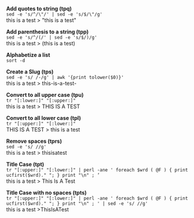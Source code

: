 **Add quotes to string (tpq)**  
`sed -e 's/^/\"/' | sed -e 's/$/\"/g'`  
this is a test > "this is a test"


**Add parenthesis to a string (tpp)**  
`sed -e 's/^/(/' | sed -e 's/$/)/g'`  
this is a test > (this is a test)


**Alphabetize a list**  
`sort -d`  


**Create a Slug (tps)**  
`sed -e 's/ /-/g' | awk '{print tolower($0)}'`  
this is a test > this-is-a-test-


**Convert to all upper case (tpu)**  
`tr "[:lower:]" "[:upper:]"`  
this is a test > THIS IS A TEST


**Convert to all lower case (tpl)**  
`tr "[:upper:]" "[:lower:]"`  
THIS IS A TEST > this is a test


**Remove spaces (tprs)**  
`sed -e 's/ //g'`  
this is a test > thisisatest


**Title Case (tpt)**  
`tr "[:upper:]" "[:lower:]" | perl -ane ' foreach $wrd ( @F ) { print ucfirst($wrd)." "; } print "\n" ; ‘`  
this is a test > This Is A Test 


**Title Case with no spaces (tpts)**  
`tr "[:upper:]" "[:lower:]" | perl -ane ' foreach $wrd ( @F ) { print ucfirst($wrd)." "; } print "\n" ; ' | sed -e 's/ //g'`  
this is a test >ThisIsATest
